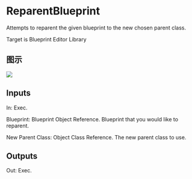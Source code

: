 # ReparentBlueprint

Attempts to reparent the given blueprint to the new chosen parent class.

Target is Blueprint Editor Library

## 图示

![]($-20221218-18115053.png)

## Inputs

In: Exec.

Blueprint: Blueprint Object Reference. Blueprint that you would like to reparent.

New Parent Class: Object Class Reference. The new parent class to use.  

## Outputs

Out: Exec.

